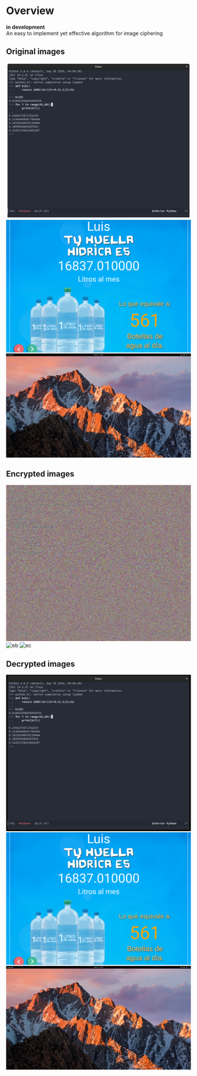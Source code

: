 # Overview
**in development**  
An easy to implement yet effective algorithm for image ciphering

## Original images
![a](test/a.png)
![b](test/b.png)
![c](test/c.png)

## Encrypted images

![ea](test/ea.png)
![eb](test/eb.png)
![ec](test/ec.png)

## Decrypted images

![da](test/da.png)
![db](test/db.png)
![dc](test/dc.png)